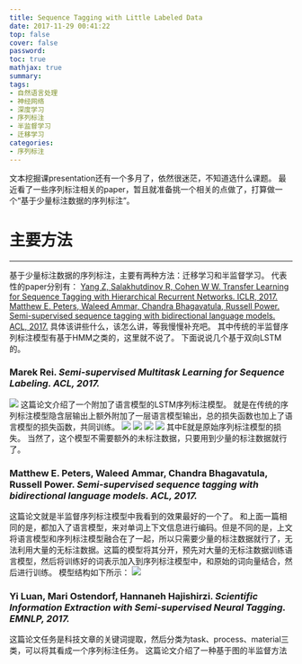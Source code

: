 ```yaml
---
title: Sequence Tagging with Little Labeled Data
date: 2017-11-29 00:41:22
top: false
cover: false
password:
toc: true
mathjax: true
summary:
tags:
- 自然语言处理
- 神经网络
- 深度学习
- 序列标注
- 半监督学习
- 迁移学习
categories:
- 序列标注
---
```

文本挖掘课presentation还有一个多月了，依然很迷茫，不知道选什么课题。
最近看了一些序列标注相关的paper，暂且就准备挑一个相关的点做了，打算做一个“基于少量标注数据的序列标注”。

# 主要方法
---
基于少量标注数据的序列标注，主要有两种方法：迁移学习和半监督学习。
代表性的paper分别有：
[Yang Z, Salakhutdinov R, Cohen W W. Transfer Learning for Sequence Tagging with Hierarchical Recurrent Networks. ICLR, 2017.](https://arxiv.org/pdf/1703.06345.pdf)
[Matthew E. Peters, Waleed Ammar, Chandra Bhagavatula, Russell Power. Semi-supervised sequence tagging with bidirectional language models. ACL, 2017.](https://arxiv.org/pdf/1705.00108.pdf)
具体该讲些什么，该怎么讲，等我慢慢补充吧。
其中传统的半监督序列标注模型有基于HMM之类的，这里就不说了。
下面说说几个基于双向LSTM的。

### Marek Rei. *Semi-supervised Multitask Learning for Sequence Labeling. ACL, 2017.*
![](1.png)
这篇论文介绍了一个附加了语言模型的LSTM序列标注模型。
就是在传统的序列标注模型隐含层输出上额外附加了一层语言模型输出，总的损失函数也加上了语言模型的损失函数，共同训练。
![](2.png)
![](3.png)
![](4.png)
![](5.png)
其中E就是原始序列标注模型的损失。
当然了，这个模型不需要额外的未标注数据，只要用到少量的标注数据就行了。

### Matthew E. Peters, Waleed Ammar, Chandra Bhagavatula, Russell Power. *Semi-supervised sequence tagging with bidirectional language models. ACL, 2017.*
这篇论文就是半监督序列标注模型中我看到的效果最好的一个了。
和上面一篇相同的是，都加入了语言模型，来对单词上下文信息进行编码。但是不同的是，上文将语言模型和序列标注模型融合在了一起，所以只需要少量的标注数据就行了，无法利用大量的无标注数据。这篇的模型将其分开，预先对大量的无标注数据训练语言模型，然后将训练好的词表示加入到序列标注模型中，和原始的词向量结合，然后进行训练。
模型结构如下所示：
![](6.png)

### Yi Luan, Mari Ostendorf, Hannaneh Hajishirzi. *Scientific Information Extraction with Semi-supervised Neural Tagging. EMNLP, 2017.*
这篇论文任务是科技文章的关键词提取，然后分类为task、process、material三类，可以将其看成一个序列标注任务。
这篇论文介绍了一种基于图的半监督方法